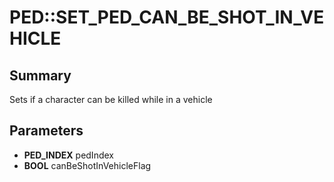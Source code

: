 # PED::SET_PED_CAN_BE_SHOT_IN_VEHICLE

## Summary
Sets if a character can be killed while in a vehicle

## Parameters
* **PED_INDEX** pedIndex
* **BOOL** canBeShotInVehicleFlag